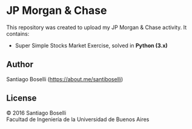 # JP Morgan & Chase
This repository was created to upload my JP Morgan & Chase activity.
It contains:
* Super Simple Stocks Market Exercise, solved in **Python (3.x)**

## Author
Santiago Boselli (https://about.me/santiboselli)

## License
© 2016 Santiago Boselli
<br/>
Facultad de Ingeniería de la Universidad de Buenos Aires
